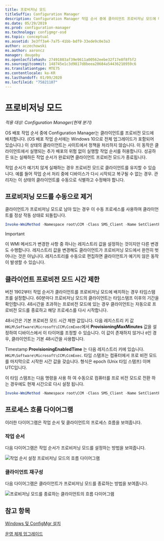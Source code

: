 ```yaml
---
title: 프로비저닝 모드
titleSuffix: Configuration Manager
description: Configuration Manager 작업 순서 중에 클라이언트 프로비저닝 모드에 대해 알아봅니다.
ms.date: 05/29/2019
ms.prod: configuration-manager
ms.technology: configmgr-osd
ms.topic: conceptual
ms.assetid: 3e3ff3a4-7a75-41bb-bdf9-33ede9c0e3a3
author: aczechowski
ms.author: aaroncz
manager: dougeby
ms.openlocfilehash: 27491803af39e9611a00562eebe32f17e8f8f5f2
ms.sourcegitcommit: 148745e1c3d9817d8beea20684a54436210959c6
ms.translationtype: MTE75
ms.contentlocale: ko-KR
ms.lasthandoff: 01/09/2020
ms.locfileid: "75821107"
---
```

# <a name="provisioning-mode"></a>프로비저닝 모드

*적용 대상: Configuration Manager(현재 분기)*

OS 배포 작업 순서 중에 Configuration Manager는 클라이언트를 프로비전 모드에 배치합니다. (OS 배포 작업 순서에는 Windows 10으로 전체 업그레이드가 포함되어 있습니다.) 이 상태의 클라이언트는 사이트에서 정책을 처리하지 않습니다. 이 동작은 클라이언트에서 실행되는 추가 배포의 위험 없이 실행할 작업 순서를 허용합니다. 성공하든 또는 실패하든 작업 순서가 완료되면 클라이언트 프로비전 모드가 종료됩니다.

작업 순서가 예기치 않게 실패하는 경우 프로비전 모드로 클라이언트를 유지할 수 있습니다. 예를 들어 작업 순서 처리 중에 디바이스가 다시 시작되고 복구될 수 없는 경우. 관리자는 이 상태의 클라이언트를 수동으로 식별하고 수정해야 합니다.


## <a name="manually-remove-provisioning-mode"></a>프로비저닝 모드를 수동으로 제거

클라이언트가 프로비저닝 모드로 남아 있는 경우 이 수동 프로세스를 사용하여 클라이언트를 정상 작동 상태로 되돌립니다.

```PowerShell
Invoke-WmiMethod -Namespace root\CCM -Class SMS_Client -Name SetClientProvisioningMode -ArgumentList $false
```

> [!Important]  
> 이 WMI 메서드가 변경한 사항 중 하나는 레지스트리 값을 설정하는 것이지만 다른 변경도 수행합니다. 레지스트리 값을 변경해도 클라이언트가 프로비저닝 모드에서 완전히 벗어나는 것은 아닙니다. 레지스트리를 수동으로 편집하면 클라이언트가 예기치 않은 동작이 발생할 수 있습니다.  


## <a name="client-provisioning-mode-timeout"></a>클라이언트 프로비전 모드 시간 제한

버전 1902부터 작업 순서가 클라이언트를 프로비저닝 모드에 배치하는 경우 타임스탬프를 설정합니다. 60분마다 프로비저닝 모드의 클라이언트는 타임스탬프 이후의 기간을 확인합니다. 48시간을 초과하는 프로비전 모드에 있는 경우 클라이언트는 자동으로 프로비전 모드를 종료하고 해당 프로세스를 다시 시작합니다.

48시간은 기본 프로비전 모드 시간 제한 값입니다. 다음 레지스트리 키 값 `HKLM\Software\Microsoft\CCM\CcmExec`에서 **ProvisioningMaxMinutes** 값을 설정하여 디바이스에서 이 타이머를 조정할 수 있습니다. 이 값이 존재하지 않거나 `0`인 경우, 클라이언트는 기본 48시간을 사용합니다.

Timestamp **ProvisioningEnabledTime** 는 다음 레지스트리 키에 있습니다. `HKLM\Software\Microsoft\CCM\CcmExec`. 타임 스탬프는 컴퓨터에서 프로 비전 모드를 마지막으로 시작한 시간 값을 갖습니다. 형식은 epoch (Unix 타임 스탬프) 이며 UTC입니다.

이 타임 스탬프는 다음 명령을 사용 하 여 수동으로 컴퓨터를 프로 비전 모드로 전환 하는 경우에도 현재 시간으로 다시 설정 됩니다.

```powershell
Invoke-WmiMethod -Namespace root\CCM -Class SMS_Client -Name SetClientProvisioningMode -ArgumentList $true
```

## <a name="process-flow-diagrams"></a>프로세스 흐름 다이어그램

이러한 다이어그램은 작업 순서 및 클라이언트의 프로세스 흐름을 보여줍니다.

### <a name="task-sequence"></a>작업 순서

다음 다이어그램은 작업 순서가 프로비저닝 모드를 설정하는 방법을 보여줍니다.

![작업 순서 설정 프로비저닝 모드의 흐름 다이어그램](media/3197824-ts-flow.png)

### <a name="client-remediation"></a>클라이언트 재구성

다음 다이어그램은 클라이언트가 프로비저닝 모드를 종료하는 방법을 보여줍니다.

![프로비저닝 모드를 종료하는 클라이언트의 흐름 다이어그램](media/3197824-client-flow.png)


## <a name="see-also"></a>참고 항목

[Windows 및 ConfigMgr 설치](/sccm/osd/understand/task-sequence-steps#BKMK_SetupWindowsandConfigMgr)

[운영 체제 업그레이드](/sccm/osd/understand/task-sequence-steps#BKMK_UpgradeOS)
